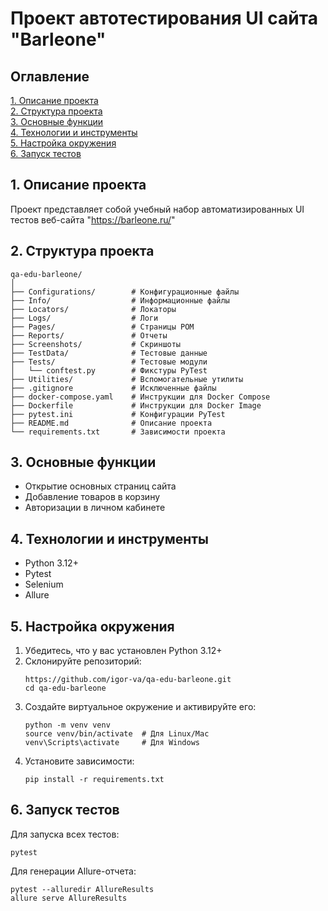 # Проект автотестирования UI сайта "Barleone"


## Оглавление
[1. Описание проекта](#1-описание-проекта) \
[2. Структура проекта](#2-структура-проекта) \
[3. Основные функции](#3-основные-функции) \
[4. Технологии и инструменты](#4-технологии-и-инструменты) \
[5. Настройка окружения](#5-настройка-окружения) \
[6. Запуск тестов](#6-запуск-тестов)


## 1. Описание проекта
Проект представляет собой учебный набор автоматизированных UI тестов веб-сайта "https://barleone.ru/"


## 2. Структура проекта
```
qa-edu-barleone/
│
├── Configurations/        # Конфигурационные файлы
├── Info/                  # Информационные файлы
├── Locators/              # Локаторы
├── Logs/                  # Логи
├── Pages/                 # Страницы POM
├── Reports/               # Отчеты
├── Screenshots/           # Скриншоты
├── TestData/              # Тестовые данные
├── Tests/                 # Тестовые модули
│   └── conftest.py        # Фикстуры PyTest
├── Utilities/             # Вспомогательные утилиты
├── .gitignore             # Исключенные файлы
├── docker-compose.yaml    # Инструкции для Docker Compose
├── Dockerfile             # Инструкции для Docker Image
├── pytest.ini             # Конфигурации PyTest
├── README.md              # Описание проекта
└── requirements.txt       # Зависимости проекта
```


## 3. Основные функции
- Открытие основных страниц сайта
- Добавление товаров в корзину
- Авторизации в личном кабинете


## 4. Технологии и инструменты
- Python 3.12+
- Pytest
- Selenium
- Allure


## 5. Настройка окружения
1. Убедитесь, что у вас установлен Python 3.12+
2. Склонируйте репозиторий:
   ```
   https://github.com/igor-va/qa-edu-barleone.git
   cd qa-edu-barleone
   ```
3. Создайте виртуальное окружение и активируйте его:
   ```
   python -m venv venv
   source venv/bin/activate  # Для Linux/Mac
   venv\Scripts\activate     # Для Windows
   ```
4. Установите зависимости:
   ```
   pip install -r requirements.txt
   ```


## 6. Запуск тестов
Для запуска всех тестов:
```
pytest
```

Для генерации Allure-отчета:
```
pytest --alluredir AllureResults
allure serve AllureResults
```
